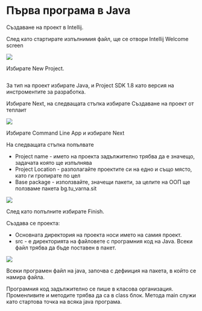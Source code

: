 # Първа програма в Java

Създаване на проект в Intellij.

След като стартирате изпълнимия файл, ще се отвори Intellij Welcome screen

![](<../../assets/image (139).png>)

Избирате New Project.

<div align="center">

<img src="../../assets/image (127).png" alt="">

</div>

За тип на проект избирате Java, и Project SDK 1.8 като версия на инстроментите за разработка.&#x20;

Избирате Next, на следващата стъпка избирате Създаване на проект от теплаит

![](<../../assets/image (136).png>)

Избирате Command Line App и избирате Next

На следващата стъпка попълвате

* Project name - името на проекта задължително трябва да е значещо, задачата която ще изпълнява
* Project Location - разполагайте проектите си на едно и също място, като ги гропирате по цел
* Base package - използвайте, значещи пакети, за целите на ООП ще ползваме пакета bg.tu\_varna.sit

![](<../../assets/image (99).png>)

След като попълните избирате Finish.

Създава се проекта:

* Основната директория на проекта носи името на самия проект.
* src - е директорията на файловете с програмния код на Java. Всеки файл трябва да бъде поставен в пакет.

![](<../../assets/image (131).png>)

Всеки програмен файл на java, започва с дефииция на пакета, в който се намира файла.

Програмния код задължително се пише в класова организация. Променливите и методите трябва да са в class блок. Метода main служи като стартова точка на всяка java програма.
